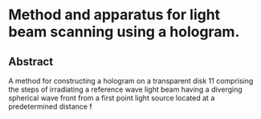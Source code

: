# Method and apparatus for light beam scanning using a hologram.

## Abstract
A method for constructing a hologram on a transparent disk 11 comprising the steps of irradiating a reference wave light beam having a diverging spherical wave front from a first point light source located at a predetermined distance f